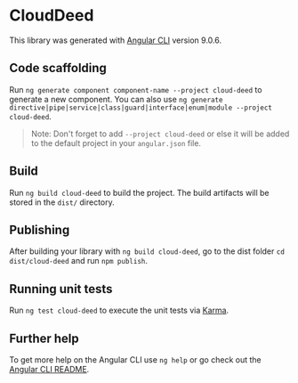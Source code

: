 # CloudDeed

This library was generated with [Angular CLI](https://github.com/angular/angular-cli) version 9.0.6.

## Code scaffolding

Run `ng generate component component-name --project cloud-deed` to generate a new component. You can also use `ng generate directive|pipe|service|class|guard|interface|enum|module --project cloud-deed`.
> Note: Don't forget to add `--project cloud-deed` or else it will be added to the default project in your `angular.json` file. 

## Build

Run `ng build cloud-deed` to build the project. The build artifacts will be stored in the `dist/` directory.

## Publishing

After building your library with `ng build cloud-deed`, go to the dist folder `cd dist/cloud-deed` and run `npm publish`.

## Running unit tests

Run `ng test cloud-deed` to execute the unit tests via [Karma](https://karma-runner.github.io).

## Further help

To get more help on the Angular CLI use `ng help` or go check out the [Angular CLI README](https://github.com/angular/angular-cli/blob/master/README.md).

